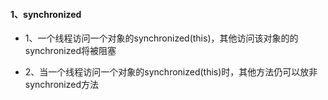 #### 1、synchronized

- 1、一个线程访问一个对象的synchronized(this)，其他访问该对象的的synchronized将被阻塞

- 2、当一个线程访问一个对象的synchronized(this)时，其他方法仍可以放非synchronized方法